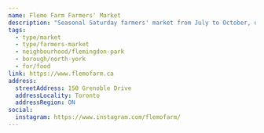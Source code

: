 ```yaml
---
name: Flemo Farm Farmers' Market
description: "Seasonal Saturday farmers' market from July to October, operated by FoodShare Toronto at their Flemingdon Park community farm."
tags:
  - type/market
  - type/farmers-market
  - neighbourhood/flemingdon-park
  - borough/north-york
  - for/food
link: https://www.flemofarm.ca
address:
  streetAddress: 150 Grenoble Drive
  addressLocality: Toronto
  addressRegion: ON
social:
  instagram: https://www.instagram.com/flemofarm/
---
```

